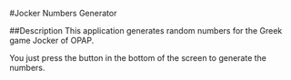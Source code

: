 #Jocker Numbers Generator

##Description
This application generates random numbers for the Greek game Jocker of OPAP.

You just press the button in the bottom of the screen to generate the numbers.

